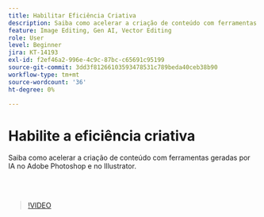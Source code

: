```yaml
---
title: Habilitar Eficiência Criativa
description: Saiba como acelerar a criação de conteúdo com ferramentas geradas por IA no Adobe Photoshop e no Illustrator
feature: Image Editing, Gen AI, Vector Editing
role: User
level: Beginner
jira: KT-14193
exl-id: f2ef46a2-996e-4c9c-87bc-c65691c95199
source-git-commit: 3dd3f81266103593478531c789beda40ceb38b90
workflow-type: tm+mt
source-wordcount: '36'
ht-degree: 0%

---
```


# Habilite a eficiência criativa

Saiba como acelerar a criação de conteúdo com ferramentas geradas por IA no Adobe Photoshop e no Illustrator.

<br> 

>[!VIDEO](https://video.tv.adobe.com/v/3425036?quality=12&learn=on&hidetitle=true)

